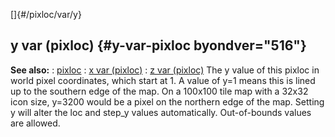 []{#/pixloc/var/y}
## y var (pixloc) {#y-var-pixloc byondver="516"}
**See also:**
:   [pixloc](#/pixloc)
:   [x var (pixloc)](#/pixloc/var/x)
:   [z var (pixloc)](#/pixloc/var/z)
The y value of this pixloc in world pixel coordinates, which start at 1.
A value of y=1 means this is lined up to the southern edge of the map.
On a 100x100 tile map with a 32x32 icon size, y=3200 would be a pixel on
the northern edge of the map.
Setting y will alter the loc and step_y values automatically.
Out-of-bounds values are allowed.